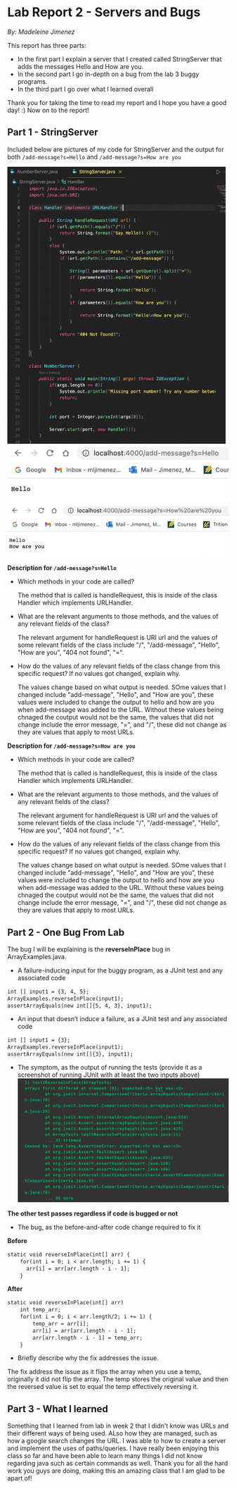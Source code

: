 # Lab Report 2 - Servers and Bugs
*By: Madeleine Jimenez*

This report has three parts:
* In the first part I explain a server that I created called StringServer that adds the messages Hello and How are you. 
* In the second part I go in-depth on a bug from the lab 3 buggy programs.
* In the third part I go over what I learned overall

Thank you for taking the time to read my report and I hope you have a good day! :)
Now on to the report!

## Part 1 - StringServer

Included below are pictures of my code for StringServer and the output for both `/add-message?s=Hello` and `/add-message?s=How are you`

![Image](Code_for_helo.png)
![Image](hello_howareyou_pic.png)

**Description for `/add-message?s=Hello`**
* Which methods in your code are called?

    The method that is called is handleRequest, this is inside of the class Handler which implements URLHandler.
    
* What are the relevant arguments to those methods, and the values of any relevant fields of the class?

    The relevant argument for handleRequest is URI url and the values of some relevant fields of the class include "/", "/add-message", "Hello", "How are you", "404       not found", "=".
    
* How do the values of any relevant fields of the class change from this specific request? If no values got changed, explain why.

    The values change based on what output is needed. SOme values that I changed include "add-message", "Hello", and "How are you", these values were included to           change the output to hello and how are you when add-message was added to the URL. Without these values being chnaged the coutput would not be the same, the values     that did not change include the error message, "=", and "/", these did not change as they are values that apply to most URLs. 

**Description for `/add-message?s=How are you`**
* Which methods in your code are called?

    The method that is called is handleRequest, this is inside of the class Handler which implements URLHandler.
    
* What are the relevant arguments to those methods, and the values of any relevant fields of the class?

    The relevant argument for handleRequest is URI url and the values of some relevant fields of the class include "/", "/add-message", "Hello", "How are you", "404       not found", "=".
    
* How do the values of any relevant fields of the class change from this specific request? If no values got changed, explain why.

    The values change based on what output is needed. SOme values that I changed include "add-message", "Hello", and "How are you", these values were included to           change the output to hello and how are you when add-message was added to the URL. Without these values being chnaged the coutput would not be the same, the values     that did not change include the error message, "=", and "/", these did not change as they are values that apply to most URLs. 

## Part 2 - One Bug From Lab

The bug I will be explaining is the **reverseInPlace** bug in ArrayExamples.java.

* A failure-inducing input for the buggy program, as a JUnit test and any associated code 
 
```
int [] input1 = {3, 4, 5};
ArrayExamples.reverseInPlace(input1);
assertArrayEquals(new int[]{5, 4, 3}, input1);
```

* An input that doesn’t induce a failure, as a JUnit test and any associated code 

```
int [] input1 = {3};
ArrayExamples.reverseInPlace(input1);
assertArrayEquals(new int[]{3}, input1);
```

* The symptom, as the output of running the tests (provide it as a screenshot of running JUnit with at least the two inputs above)
![Image](output_screenshot.png)

**The other test passes regardless if code is bugged or not**
* The bug, as the before-and-after code change required to fix it 
 
**Before**

```
static void reverseInPlace(int[] arr) {
    for(int i = 0; i < arr.length; i += 1) {
      arr[i] = arr[arr.length - i - 1];    
    }
```
    
**After**

```
static void reverseInPlace(int[] arr) 
    int temp_arr;
    for(int i = 0; i < arr.length/2; i += 1) {
        temp_arr = arr[i];
        arr[i] = arr[arr.length - i - 1];
        arr[arr.length - i - 1] = temp_arr; 
    }
```    

* Briefly describe why the fix addresses the issue.

The fix address the issue as it flips the array when you use a temp, originally it did not flip the array. The temp stores the original value and then the reversed value is set to equal the temp effectively reversing it. 

## Part 3 - What I learned 

Something that I learned from lab in week 2 that I didn't know was URLs and their different ways of being used. ALso how they are managed, such as how a google search changes the URL. I was able to how to create a server and implement the uses of paths/queries. I have really been enjoying this class so far and have been able to learn many things I did not know regarding java such as certain commands as well. Thank you for all the hard work you guys are doing, making this an amazing class that I am glad to be apart of!

